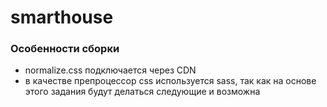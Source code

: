 # smarthouse

### Особенности сборки

- normalize.css подключается через CDN
- в качестве препроцессор css используется sass, так как на основе этого задания будут делаться следующие и возможна 